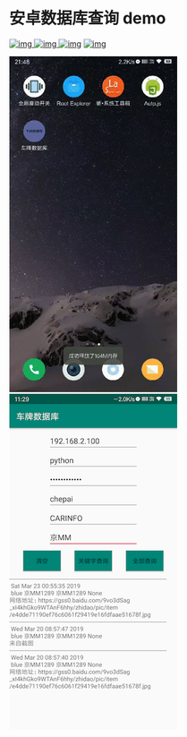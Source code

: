 # 安卓数据库查询 demo
[![img](https://img.shields.io/github/stars/jinmu333/android_sql.svg?logoColor=blue&style=for-the-badge)
![img](https://img.shields.io/github/forks/jinmu333/android_sql.svg?logoColor=blue&style=for-the-badge)
![img](https://img.shields.io/github/last-commit/jinmu333/android_sql.svg?color=blue&style=for-the-badge)](https://github.com/jinmu333/android_sql)
[![img](https://img.shields.io/badge/link-996.icu-red.svg?style=for-the-badge)](https://github.com/996icu/996.ICU)

![demo](pic/2.gif) ![demo](pic/demo.png)  
